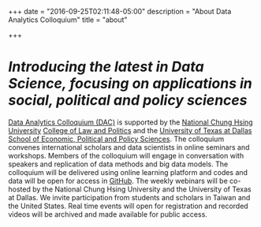 +++
date = "2016-09-25T02:11:48-05:00"
description = "About Data Analytics Colloquium"
title = "about"

+++
# ***Introducing the latest in Data Science, focusing on applications in social, political and policy sciences***

[Data Analytics Colloquium (DAC)](https://dacolloquium.com) is supported by the [National Chung Hsing University](https://www.nchu.edu.tw) [College of Law and Politics](http://clp.nchu.edu.tw) and the [University of Texas at Dallas](https://www.utdallas.edu) [School of Economic, Political and Policy Sciences](https://epps.utdallas.edu). The colloquium convenes international scholars and data scientists in online seminars and workshops. Members of the colloquium will engage in conversation with speakers and replication of data methods and big data models. The colloquium will be delivered using online learning platform and codes and data will be open for access in [GitHub](https://github.com/dacolloquium). The weekly webinars will be co-hosted by the National Chung Hsing University and the University of Texas at Dallas. We invite participation from students and scholars in Taiwan and the United States. Real time events will open for registration and recorded videos will be archived and made available for public access.
